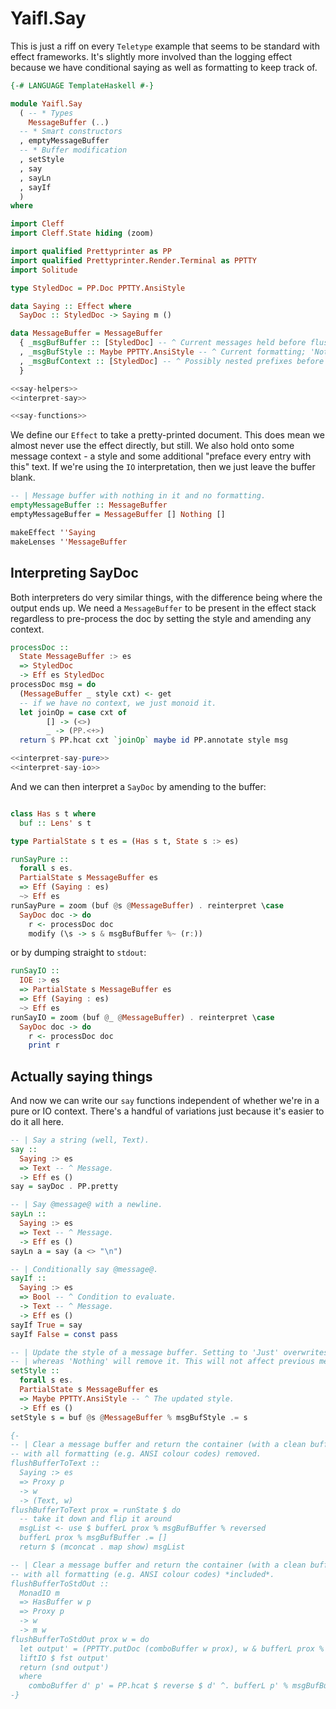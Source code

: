 # Yaifl.Say

This is just a riff on every `Teletype` example that seems to be standard with effect frameworks. It's slightly more involved than the logging effect because we have conditional saying as well as formatting to keep track of.

```haskell file=src/Yaifl/Say.hs
{-# LANGUAGE TemplateHaskell #-}

module Yaifl.Say
  ( -- * Types
    MessageBuffer (..)
  -- * Smart constructors
  , emptyMessageBuffer
  -- * Buffer modification
  , setStyle
  , say
  , sayLn
  , sayIf
  )
where

import Cleff
import Cleff.State hiding (zoom)

import qualified Prettyprinter as PP
import qualified Prettyprinter.Render.Terminal as PPTTY
import Solitude

type StyledDoc = PP.Doc PPTTY.AnsiStyle

data Saying :: Effect where
  SayDoc :: StyledDoc -> Saying m ()

data MessageBuffer = MessageBuffer
  { _msgBufBuffer :: [StyledDoc] -- ^ Current messages held before flushing.
  , _msgBufStyle :: Maybe PPTTY.AnsiStyle -- ^ Current formatting; 'Nothing' = plain.
  , _msgBufContext :: [StyledDoc] -- ^ Possibly nested prefixes before every message.
  }

<<say-helpers>>
<<interpret-say>>

<<say-functions>>
```

We define our `Effect` to take a pretty-printed document. This does mean we almost never use the effect directly, but still. We also hold onto some message context - a style and some additional "preface every entry with this" text. If we're using the `IO` interpretation, then we just leave the buffer blank.

```haskell id=say-helpers
-- | Message buffer with nothing in it and no formatting.
emptyMessageBuffer :: MessageBuffer
emptyMessageBuffer = MessageBuffer [] Nothing []

makeEffect ''Saying
makeLenses ''MessageBuffer
```

## Interpreting SayDoc

Both interpreters do very similar things, with the difference being where the output ends up. We need a `MessageBuffer` to be present in the effect stack regardless to pre-process the doc by setting the style and amending any context.

```haskell id=interpret-say
processDoc ::
  State MessageBuffer :> es
  => StyledDoc
  -> Eff es StyledDoc
processDoc msg = do
  (MessageBuffer _ style cxt) <- get
  -- if we have no context, we just monoid it.
  let joinOp = case cxt of
        [] -> (<>)
        _ -> (PP.<+>)
  return $ PP.hcat cxt `joinOp` maybe id PP.annotate style msg

<<interpret-say-pure>>
<<interpret-say-io>>
```

And we can then interpret a `SayDoc` by amending to the buffer:

```haskell id=interpret-say-pure

class Has s t where
  buf :: Lens' s t

type PartialState s t es = (Has s t, State s :> es)

runSayPure ::
  forall s es. 
  PartialState s MessageBuffer es
  => Eff (Saying : es)
  ~> Eff es
runSayPure = zoom (buf @s @MessageBuffer) . reinterpret \case
  SayDoc doc -> do
    r <- processDoc doc
    modify (\s -> s & msgBufBuffer %~ (r:))

```

or by dumping straight to `stdout`:

```haskell id=interpret-say-io
runSayIO ::
  IOE :> es
  => PartialState s MessageBuffer es
  => Eff (Saying : es)
  ~> Eff es
runSayIO = zoom (buf @_ @MessageBuffer) . reinterpret \case
  SayDoc doc -> do
    r <- processDoc doc
    print r
```

## Actually saying things

And now we can write our `say` functions independent of whether we're in a pure or IO context. There's a handful of variations just because it's easier to do it all here.

```haskell id=say-functions
-- | Say a string (well, Text).
say :: 
  Saying :> es 
  => Text -- ^ Message.
  -> Eff es ()
say = sayDoc . PP.pretty

-- | Say @message@ with a newline.
sayLn :: 
  Saying :> es 
  => Text -- ^ Message.
  -> Eff es ()
sayLn a = say (a <> "\n")

-- | Conditionally say @message@.
sayIf :: 
  Saying :> es 
  => Bool -- ^ Condition to evaluate.
  -> Text -- ^ Message.
  -> Eff es ()
sayIf True = say
sayIf False = const pass

-- | Update the style of a message buffer. Setting to 'Just' overwrites the style,
-- | whereas 'Nothing' will remove it. This will not affect previous messages.
setStyle :: 
  forall s es. 
  PartialState s MessageBuffer es
  => Maybe PPTTY.AnsiStyle -- ^ The updated style.
  -> Eff es ()
setStyle s = buf @s @MessageBuffer % msgBufStyle .= s

{-
-- | Clear a message buffer and return the container (with a clean buffer) and the string
-- with all formatting (e.g. ANSI colour codes) removed.
flushBufferToText :: 
  Saying :> es
  => Proxy p
  -> w
  -> (Text, w)
flushBufferToText prox = runState $ do
  -- take it down and flip it around
  msgList <- use $ bufferL prox % msgBufBuffer % reversed
  bufferL prox % msgBufBuffer .= []
  return $ (mconcat . map show) msgList

-- | Clear a message buffer and return the container (with a clean buffer)
-- with all formatting (e.g. ANSI colour codes) *included*.
flushBufferToStdOut :: 
  MonadIO m
  => HasBuffer w p 
  => Proxy p
  -> w
  -> m w
flushBufferToStdOut prox w = do
  let output' = (PPTTY.putDoc (comboBuffer w prox), w & bufferL prox % msgBufBuffer .~ [])
  liftIO $ fst output'
  return (snd output')
  where
    comboBuffer d' p' = PP.hcat $ reverse $ d' ^. bufferL p' % msgBufBuffer
-}
```
